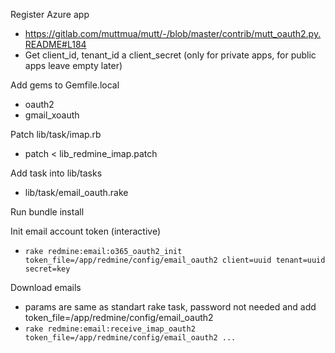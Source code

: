 Register Azure app
  - https://gitlab.com/muttmua/mutt/-/blob/master/contrib/mutt_oauth2.py.README#L184
  - Get client_id, tenant_id a client_secret (only for private apps, for public apps leave empty later)
  
Add gems to Gemfile.local
  - oauth2
  - gmail_xoauth

Patch lib/task/imap.rb
  - patch < lib_redmine_imap.patch

Add task into lib/tasks
  - lib/task/email_oauth.rake

Run bundle install

Init email account token (interactive)
- ``rake redmine:email:o365_oauth2_init token_file=/app/redmine/config/email_oauth2 client=uuid tenant=uuid secret=key``

Download emails
- params are same as standart rake task, password not needed and add token_file=/app/redmine/config/email_oauth2
- ``rake redmine:email:receive_imap_oauth2 token_file=/app/redmine/config/email_oauth2 ...``
